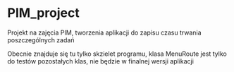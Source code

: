 # PIM_project
Projekt na zajęcia PIM, tworzenia aplikacji do zapisu czasu trwania poszczególnych zadań

Obecnie znajduje się tu tylko skzielet programu, klasa MenuRoute jest tylko do testów pozostałych klas, nie będzie w finalnej wersji aplikacji
